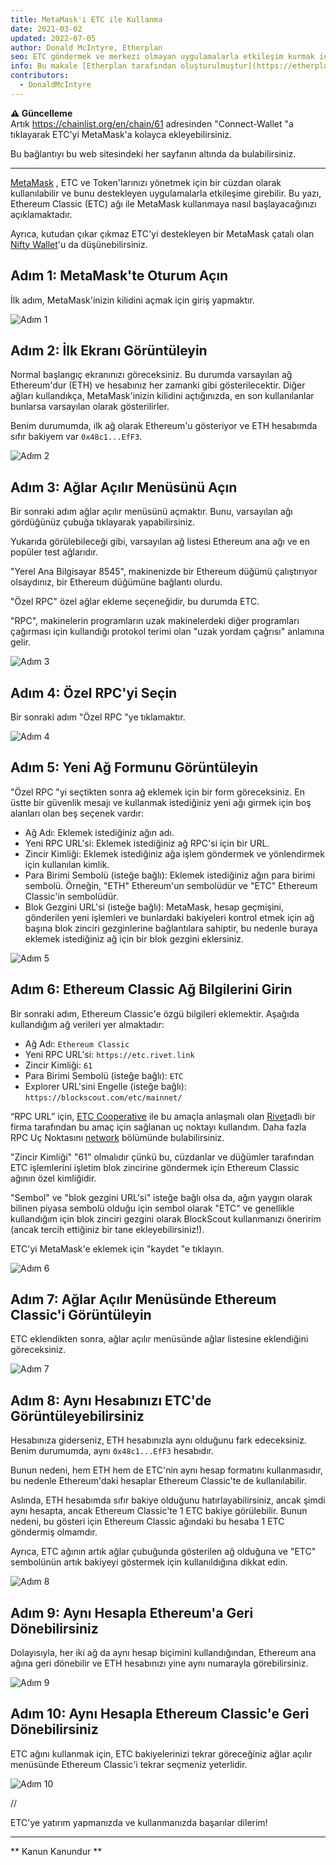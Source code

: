 ```yaml
---
title: MetaMask'i ETC ile Kullanma
date: 2021-03-02
updated: 2022-07-05
author: Donald McIntyre, Etherplan
seo: ETC göndermek ve merkezi olmayan uygulamalarla etkileşim kurmak için Ethereum Classic ile MetaMask'in nasıl kullanılacağını adım adım anlatan bir kılavuz.
info: Bu makale [Etherplan tarafından oluşturulmuştur](https://etherplan.com/2021/03/02/how-to-connect-metamask-to-ethereum-classic/15512/). Daha fazla Ethereum Classic eğitimi, teorisi ve kripto para kavramları için lütfen [etherplan.com](https://etherplan.com) adresini ziyaret edin.
contributors:
  - DonaldMcIntyre
---
```


**⚠️ Güncelleme**  
Artık https://chainlist.org/en/chain/61 adresinden "Connect-Wallet "a tıklayarak ETC'yi MetaMask'a kolayca ekleyebilirsiniz.

Bu bağlantıyı bu web sitesindeki her sayfanın altında da bulabilirsiniz.

---

[MetaMask](https://metamask.io) , ETC ve Token'larınızı yönetmek için bir cüzdan olarak kullanılabilir ve bunu destekleyen uygulamalarla etkileşime girebilir. Bu yazı, Ethereum Classic (ETC) ağı ile MetaMask kullanmaya nasıl başlayacağınızı açıklamaktadır.

Ayrıca, kutudan çıkar çıkmaz ETC'yi destekleyen bir MetaMask çatalı olan [Nifty Wallet](https://chrome.google.com/webstore/detail/nifty-wallet/jbdaocneiiinmjbjlgalhcelgbejmnid?ucbcb=1)'u da düşünebilirsiniz.

## Adım 1: MetaMask'te Oturum Açın

İlk adım, MetaMask'inizin kilidini açmak için giriş yapmaktır.

![Adım 1](./01.png)

## Adım 2: İlk Ekranı Görüntüleyin

Normal başlangıç ekranınızı göreceksiniz. Bu durumda varsayılan ağ Ethereum'dur (ETH) ve hesabınız her zamanki gibi gösterilecektir. Diğer ağları kullandıkça, MetaMask'inizin kilidini açtığınızda, en son kullanılanlar bunlarsa varsayılan olarak gösterilirler.

Benim durumumda, ilk ağ olarak Ethereum'u gösteriyor ve ETH hesabımda sıfır bakiyem var `0x48c1...EfF3`.

![Adım 2](./02.png)

## Adım 3: Ağlar Açılır Menüsünü Açın

Bir sonraki adım ağlar açılır menüsünü açmaktır. Bunu, varsayılan ağı gördüğünüz çubuğa tıklayarak yapabilirsiniz.

Yukarıda görülebileceği gibi, varsayılan ağ listesi Ethereum ana ağı ve en popüler test ağlarıdır.

"Yerel Ana Bilgisayar 8545", makinenizde bir Ethereum düğümü çalıştırıyor olsaydınız, bir Ethereum düğümüne bağlantı olurdu.

"Özel RPC" özel ağlar ekleme seçeneğidir, bu durumda ETC.

"RPC", makinelerin programların uzak makinelerdeki diğer programları çağırması için kullandığı protokol terimi olan "uzak yordam çağrısı" anlamına gelir.

![Adım 3](./03.png)

## Adım 4: Özel RPC'yi Seçin

Bir sonraki adım "Özel RPC "ye tıklamaktır.

![Adım 4](./04.png)

## Adım 5: Yeni Ağ Formunu Görüntüleyin

"Özel RPC "yi seçtikten sonra ağ eklemek için bir form göreceksiniz. En üstte bir güvenlik mesajı ve kullanmak istediğiniz yeni ağı girmek için boş alanları olan beş seçenek vardır:

- Ağ Adı: Eklemek istediğiniz ağın adı.
- Yeni RPC URL'si: Eklemek istediğiniz ağ RPC'si için bir URL.
- Zincir Kimliği: Eklemek istediğiniz ağa işlem göndermek ve yönlendirmek için kullanılan kimlik.
- Para Birimi Sembolü (isteğe bağlı): Eklemek istediğiniz ağın para birimi sembolü. Örneğin, "ETH" Ethereum'un sembolüdür ve "ETC" Ethereum Classic'in sembolüdür.
- Blok Gezgini URL'si (isteğe bağlı): MetaMask, hesap geçmişini, gönderilen yeni işlemleri ve bunlardaki bakiyeleri kontrol etmek için ağ başına blok zinciri gezginlerine bağlantılara sahiptir, bu nedenle buraya eklemek istediğiniz ağ için bir blok gezgini eklersiniz.

![Adım 5](./05.png)

## Adım 6: Ethereum Classic Ağ Bilgilerini Girin

Bir sonraki adım, Ethereum Classic'e özgü bilgileri eklemektir. Aşağıda kullandığım ağ verileri yer almaktadır:

- Ağ Adı: `Ethereum Classic`
- Yeni RPC URL'si: `https://etc.rivet.link`
- Zincir Kimliği: `61`
- Para Birimi Sembolü (isteğe bağlı): `ETC`
- Explorer URL'sini Engelle (isteğe bağlı): `https://blockscout.com/etc/mainnet/`

“RPC URL” için, [ETC Cooperative](https://etccooperative.org) ile bu amaçla anlaşmalı olan [Rivet](https://rivet.link/)adlı bir firma tarafından bu amaç için sağlanan uç noktayı kullandım. Daha fazla RPC Uç Noktasını [network](/network/endpoints) bölümünde bulabilirsiniz.

"Zincir Kimliği" "61" olmalıdır çünkü bu, cüzdanlar ve düğümler tarafından ETC işlemlerini işletim blok zincirine göndermek için Ethereum Classic ağının özel kimliğidir.

"Sembol" ve "blok gezgini URL'si" isteğe bağlı olsa da, ağın yaygın olarak bilinen piyasa sembolü olduğu için sembol olarak "ETC" ve genellikle kullandığım için blok zinciri gezgini olarak BlockScout kullanmanızı öneririm (ancak tercih ettiğiniz bir tane ekleyebilirsiniz!).

ETC'yi MetaMask'e eklemek için "kaydet "e tıklayın.

![Adım 6](./06-rivet.png)

## Adım 7: Ağlar Açılır Menüsünde Ethereum Classic'i Görüntüleyin

ETC eklendikten sonra, ağlar açılır menüsünde ağlar listesine eklendiğini göreceksiniz.

![Adım 7](./07.png)

## Adım 8: Aynı Hesabınızı ETC'de Görüntüleyebilirsiniz

Hesabınıza giderseniz, ETH hesabınızla aynı olduğunu fark edeceksiniz. Benim durumumda, aynı `0x48c1...EfF3` hesabıdır.

Bunun nedeni, hem ETH hem de ETC'nin aynı hesap formatını kullanmasıdır, bu nedenle Ethereum'daki hesaplar Ethereum Classic'te de kullanılabilir.

Aslında, ETH hesabımda sıfır bakiye olduğunu hatırlayabilirsiniz, ancak şimdi aynı hesapta, ancak Ethereum Classic'te 1 ETC bakiye görülebilir. Bunun nedeni, bu gösteri için Ethereum Classic ağındaki bu hesaba 1 ETC göndermiş olmamdır.

Ayrıca, ETC ağının artık ağlar çubuğunda gösterilen ağ olduğuna ve "ETC" sembolünün artık bakiyeyi göstermek için kullanıldığına dikkat edin.

![Adım 8](./08.png)

## Adım 9: Aynı Hesapla Ethereum'a Geri Dönebilirsiniz

Dolayısıyla, her iki ağ da aynı hesap biçimini kullandığından, Ethereum ana ağına geri dönebilir ve ETH hesabınızı yine aynı numarayla görebilirsiniz.

![Adım 9](./09.png)

## Adım 10: Aynı Hesapla Ethereum Classic'e Geri Dönebilirsiniz

ETC ağını kullanmak için, ETC bakiyelerinizi tekrar göreceğiniz ağlar açılır menüsünde Ethereum Classic'i tekrar seçmeniz yeterlidir.

![Adım 10](./10.png)

//

ETC'ye yatırım yapmanızda ve kullanmanızda başarılar dilerim!

---

** Kanun Kanundur **
